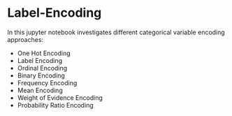 # Label-Encoding
In this jupyter notebook investigates different categorical variable encoding approaches:
  - One Hot Encoding
  - Label Encoding
  - Ordinal Encoding
  - Binary Encoding
  - Frequency Encoding
  - Mean Encoding
  - Weight of Evidence Encoding
  - Probability Ratio Encoding
